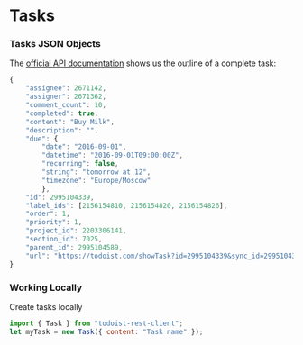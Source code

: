# Tasks

### Tasks JSON Objects

The [official API documentation](https://developer.todoist.com/rest/v1/#tasks) shows us the outline of a complete task:

```javascript
{
    "assignee": 2671142,
    "assigner": 2671362,
    "comment_count": 10,
    "completed": true,
    "content": "Buy Milk",
    "description": "",
    "due": {
        "date": "2016-09-01",
        "datetime": "2016-09-01T09:00:00Z",
        "recurring": false,
        "string": "tomorrow at 12",
        "timezone": "Europe/Moscow"
        },
    "id": 2995104339,
    "label_ids": [2156154810, 2156154820, 2156154826],
    "order": 1,
    "priority": 1,
    "project_id": 2203306141,
    "section_id": 7025,
    "parent_id": 2995104589,
    "url": "https://todoist.com/showTask?id=2995104339&sync_id=2995104344"
}
```

### Working Locally

Create tasks locally

```javascript
import { Task } from "todoist-rest-client";
let myTask = new Task({ content: "Task name" });
```
